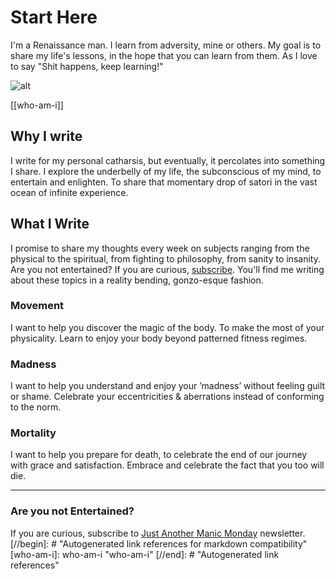 # Start Here
I'm a Renaissance man. I learn from adversity, mine or others. My goal is to share my life's lessons, in the hope that you can learn from them. As I love to say "Shit happens, keep learning!"

![alt](https://photos.collectednotes.com/photos/5688/6dfc12ea-9cf4-4fd0-ab4a-45e907e9071c)

[[who-am-i]]

## Why I write
I write for my personal catharsis, but eventually, it percolates into something I share. I explore the underbelly of my life, the subconscious of my mind, to entertain and enlighten. To share that momentary drop of satori in the vast ocean of infinite experience.
## What I Write
I promise to share my thoughts every week on subjects ranging from the physical to the spiritual, from fighting to philosophy, from sanity to insanity. Are you not entertained? If you are curious, [subscribe](https://reddy2go.substack.com/). You'll find me writing about these topics in a reality bending, gonzo-esque fashion.
### Movement
I want to help you discover the magic of the body. To make the most of your physicality. Learn to enjoy your body  beyond patterned fitness regimes.
### Madness
I want to help you understand and enjoy your ’madness’ without feeling guilt or shame. Celebrate your eccentricities & aberrations instead of conforming to the norm.
### Mortality
I want to help you prepare for death, to celebrate the end of our journey with grace and satisfaction. Embrace and celebrate the fact that you too will die.

---
### Are you not Entertained? 
If you are curious, subscribe to [Just Another Manic Monday](https://reddy2go.substack.com/) newsletter.
[//begin]: # "Autogenerated link references for markdown compatibility"
[who-am-i]: who-am-i "who-am-i"
[//end]: # "Autogenerated link references"